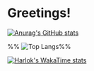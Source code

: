 # Greetings!

[![Anurag's GitHub stats](https://github-readme-stats.vercel.app/api?username=pouyasonej&show_icons=true&theme=synthwave)](https://github.com/pouyasonej/github-readme-stats)

%% ![Top Langs](https://github-readme-stats.vercel.app/api/top-langs/?username=pouyasonej&layout=compact)%% 

[![Harlok's WakaTime stats](https://github-readme-stats.vercel.app/api/wakatime?username=ffflabs)](https://github.com/pouyasonej/github-readme-stats)
